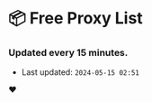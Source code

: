 # :package: Free Proxy List
### Updated every 15 minutes.

- Last updated: `2024-05-15 02:51`

:heart:
